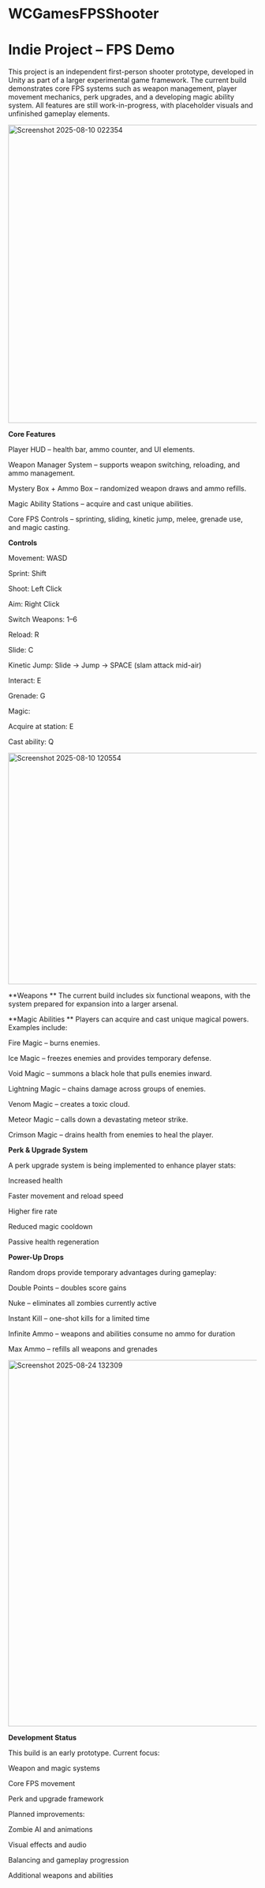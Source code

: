 # WCGamesFPSShooter
# Indie Project – FPS Demo

This project is an independent first-person shooter prototype, developed in Unity as part of a larger experimental game framework.
The current build demonstrates core FPS systems such as weapon management, player movement mechanics, perk upgrades, and a developing magic ability system.
All features are still work-in-progress, with placeholder visuals and unfinished gameplay elements.

<img width="869" height="604" alt="Screenshot 2025-08-10 022354" src="https://github.com/user-attachments/assets/feba3218-a66f-418d-b2e7-2fd35fda25d1" />

**Core Features** 


Player HUD – health bar, ammo counter, and UI elements.

Weapon Manager System – supports weapon switching, reloading, and ammo management.

Mystery Box + Ammo Box – randomized weapon draws and ammo refills.

Magic Ability Stations – acquire and cast unique abilities.

Core FPS Controls – sprinting, sliding, kinetic jump, melee, grenade use, and magic casting.

**Controls**

Movement: WASD

Sprint: Shift

Shoot: Left Click

Aim: Right Click

Switch Weapons: 1–6

Reload: R

Slide: C

Kinetic Jump: Slide → Jump → SPACE (slam attack mid-air)

Interact: E

Grenade: G

Magic:

Acquire at station: E

Cast ability: Q

<img width="665" height="469" alt="Screenshot 2025-08-10 120554" src="https://github.com/user-attachments/assets/f973d7ce-4024-4061-b41f-4ebec801f652" />


**Weapons
**
The current build includes six functional weapons, with the system prepared for expansion into a larger arsenal.

**Magic Abilities
**
Players can acquire and cast unique magical powers. Examples include:

Fire Magic – burns enemies.

Ice Magic – freezes enemies and provides temporary defense.

Void Magic – summons a black hole that pulls enemies inward.

Lightning Magic – chains damage across groups of enemies.

Venom Magic – creates a toxic cloud.

Meteor Magic – calls down a devastating meteor strike.

Crimson Magic – drains health from enemies to heal the player.

**Perk & Upgrade System**

A perk upgrade system is being implemented to enhance player stats:

Increased health

Faster movement and reload speed

Higher fire rate

Reduced magic cooldown

Passive health regeneration

**Power-Up Drops**

Random drops provide temporary advantages during gameplay:

Double Points – doubles score gains

Nuke – eliminates all zombies currently active

Instant Kill – one-shot kills for a limited time

Infinite Ammo – weapons and abilities consume no ammo for duration

Max Ammo – refills all weapons and grenades

<img width="1421" height="742" alt="Screenshot 2025-08-24 132309" src="https://github.com/user-attachments/assets/5eb354e9-18ac-4a6b-a2e8-ef38d3d2d4e2" />

**Development Status**

This build is an early prototype.
Current focus:

Weapon and magic systems

Core FPS movement

Perk and upgrade framework

Planned improvements:

Zombie AI and animations

Visual effects and audio

Balancing and gameplay progression

Additional weapons and abilities
